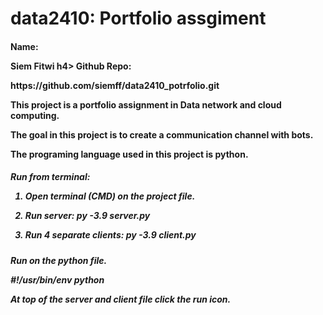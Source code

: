 # data2410: Portfolio assgiment 

<h4> Name: <p> Siem Fitwi
h4> Github Repo: <p> https://github.com/siemff/data2410_potrfolio.git

<p> This project is a portfolio assignment in Data network and cloud computing.
<p> The goal in this project is to create a communication channel with bots. 
<p> The programing language used in this project is python. 
  
<h5> Run from terminal:
  
1.	Open terminal (CMD) on the project file.
  
2.	Run server: py -3.9 server.py
  
3.	Run 4 separate clients: py -3.9 client.py
  
<h5> Run on the python file. 
  
#!/usr/bin/env python
  
At top of the server and client file click the run icon.
